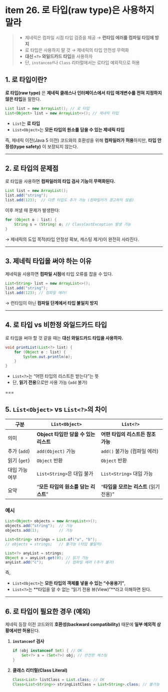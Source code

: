 # item 26. 로 타입(raw type)은 사용하지 말라

> * 제네릭은 컴파일 시점 타입 검증을 제공 → **런타임 에러를 컴파일 타임에 방지**
> * 로 타입은 사용하지 말 것 → 제네릭의 타입 안전성 무력화
> * **대신 `<?>` 와일드카드 타입**을 사용하자
> * 단, `instanceof`나 `Class` 리터럴에서는 로타입 예외적으로 허용

## 1. 로 타입이란?

**로 타입(raw type)** 은 **제네릭 클래스나 인터페이스에서 타입 매개변수를 전혀 지정하지 않은 타입**을 말한다.

```java
List list = new ArrayList(); // 로 타입
List<Object> list = new ArrayList<>(); // 제네릭 타입
```

* `List`는 **로 타입**
* `List<Object>`는 **모든 타입의 원소를 담을 수 있는 제네릭 타입**

즉, 제네릭 이전(Java 5 이전) 코드와의 호환성을 위해 **컴파일러가 허용**하지만,
**타입 안정성(type safety)** 이 보장되지 않는다.

---

## 2. 로 타입의 문제점

로 타입을 사용하면 **컴파일러의 타입 검사 기능이 무력화된다.**

```java
List list = new ArrayList();
list.add("string");
list.add(123);  // 다른 타입도 추가 가능 (컴파일러가 경고하지 않음)
```

이후 꺼낼 때 문제가 발생한다:

```java
for (Object o : list) {
    String s = (String) o; // ClassCastException 발생 가능
}
```

→ 제네릭의 도입 목적(타입 안정성 확보, 캐스팅 제거)이 완전히 사라진다.

---

## 3. 제네릭 타입을 써야 하는 이유

제네릭을 사용하면 **컴파일 시점**에 타입 오류를 잡을 수 있다.

```java
List<String> list = new ArrayList<>();
list.add("string");
list.add(123); // 컴파일 에러!
```

→ 런타임이 아닌 **컴파일 단계에서 타입 불일치 방지**

---

## 4. 로 타입 vs 비한정 와일드카드 타입

로 타입을 써야 할 것 같을 때는 **대신 와일드카드 타입을 사용하자.**

```java
void printList(List<?> list) {
    for (Object o : list) {
        System.out.println(o);
    }
}
```

* `List<?>`는 “어떤 타입의 리스트든 받는다”는 뜻
* 단, **읽기 전용**으로만 사용 가능 (`add` 불가)

===
## 5. `List<Object>` vs `List<?>`의 차이

| 구분         | `List<Object>`             | `List<?>`                 |
| ---------- | -------------------------- | ------------------------- |
| 의미         | **Object 타입만 담을 수 있는 리스트** | **어떤 타입의 리스트든 참조 가능**     |
| 추가 (`add`) | `add(Object)` 가능           | `add()` 불가능 (컴파일 에러)      |
| 읽기 (`get`) | `Object` 반환                | `Object` 반환               |
| 대입 가능 여부   | `List<String>`은 대입 불가      | `List<String>` 대입 가능      |
| 요약         | “**모든 타입의 원소를 담는 리스트**”    | “**타입을 모르는 리스트** (읽기 전용)” |

### 예시

```java
List<Object> objects = new ArrayList<>();
objects.add("string");  // 가능
objects.add(1);         // 가능

List<String> strings = List.of("a", "b");
// objects = strings;   // 불가능 (타입 불일치)

List<?> anyList = strings;
Object o = anyList.get(0); // 읽기 가능
anyList.add("c");          // 컴파일 에러 (추가 불가)
```

즉,

* `List<Object>`는 **모든 타입의 객체를 넣을 수 있는 “수용용기”**,
* `List<?>`는 **타입을 알 수 없는 “읽기 전용 뷰(View)”**라고 이해하면 된다.

---

## 6. 로 타입이 필요한 경우 (예외)

제네릭 등장 이전 코드와의 **호환성(backward compatibility)** 때문에 **일부 예외적 상황에서만 허용**된다.

1. **`instanceof` 검사**

   ```java
   if (obj instanceof Set) { // OK
       Set<?> s = (Set<?>) obj; // 안전한 캐스팅
   }
   ```

2. **클래스 리터럴(Class Literal)**

   ```java
   Class<List> listClass = List.class; // OK
   Class<List<String>> stringListClass = List<String>.class; // 불가능
   ```
